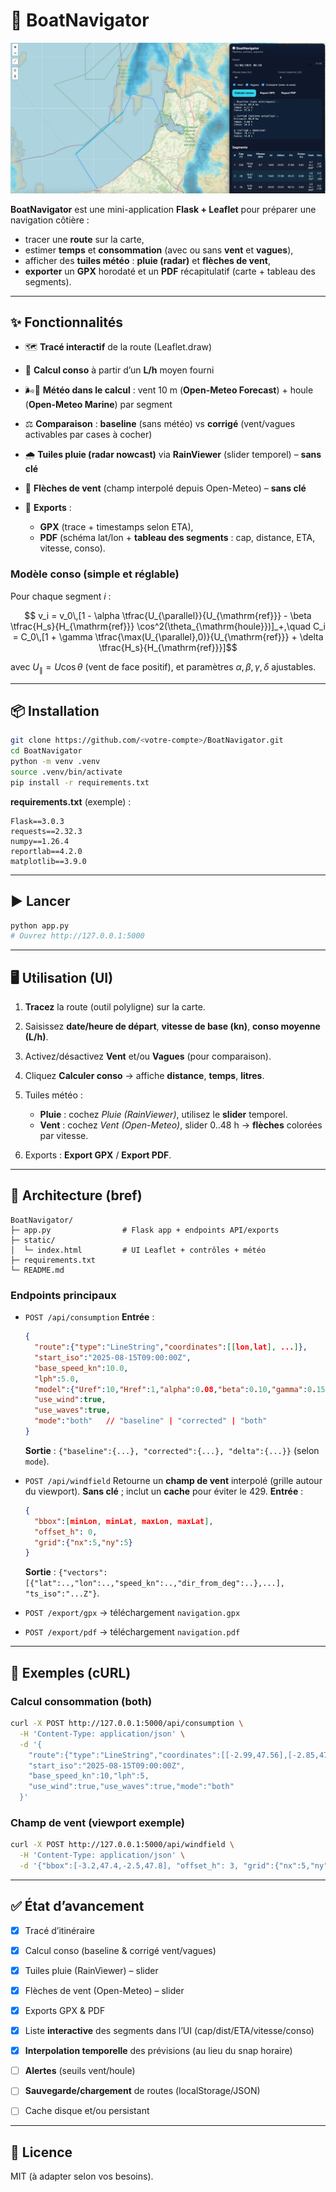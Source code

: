 # 🚤 BoatNavigator

![Screenshot](docs/screen.png)

**BoatNavigator** est une mini-application **Flask + Leaflet** pour préparer une navigation côtière :

* tracer une **route** sur la carte,
* estimer **temps** et **consommation** (avec ou sans **vent** et **vagues**),
* afficher des **tuiles météo** : **pluie (radar)** et **flèches de vent**,
* **exporter** un **GPX** horodaté et un **PDF** récapitulatif (carte + tableau des segments).

---

## ✨ Fonctionnalités

* 🗺️ **Tracé interactif** de la route (Leaflet.draw)
* 🔢 **Calcul conso** à partir d’un **L/h** moyen fourni
* 🌬️🌊 **Météo dans le calcul** : vent 10 m (**Open-Meteo Forecast**) + houle (**Open-Meteo Marine**) par segment
* ⚖️ **Comparaison** : **baseline** (sans météo) vs **corrigé** (vent/vagues activables par cases à cocher)
* 🌧️ **Tuiles pluie (radar nowcast)** via **RainViewer** (slider temporel) – **sans clé**
* 🧭 **Flèches de vent** (champ interpolé depuis Open-Meteo) – **sans clé**
* 🧾 **Exports** :

  * **GPX** (trace + timestamps selon ETA),
  * **PDF** (schéma lat/lon + **tableau des segments** : cap, distance, ETA, vitesse, conso).

### Modèle conso (simple et réglable)

Pour chaque segment $i$ :

```math
 v_i = v_0\,[1 - \alpha \tfrac{U_{\parallel}}{U_{\mathrm{ref}}} - \beta \tfrac{H_s}{H_{\mathrm{ref}}} \cos^2(\theta_{\mathrm{houle}})]_+,\quad
C_i = C_0\,[1 + \gamma \tfrac{\max(U_{\parallel},0)}{U_{\mathrm{ref}}} + \delta \tfrac{H_s}{H_{\mathrm{ref}}}]
```


avec $U_{\parallel} = U\cos\theta$ (vent de face positif), et paramètres $\alpha,\beta,\gamma,\delta$ ajustables.

---

## 📦 Installation

```bash
git clone https://github.com/<votre-compte>/BoatNavigator.git
cd BoatNavigator
python -m venv .venv
source .venv/bin/activate
pip install -r requirements.txt
```

**requirements.txt** (exemple) :

```
Flask==3.0.3
requests==2.32.3
numpy==1.26.4
reportlab==4.2.0
matplotlib==3.9.0
```

---

## ▶️ Lancer

```bash
python app.py
# Ouvrez http://127.0.0.1:5000
```

---

## 🖥️ Utilisation (UI)

1. **Tracez** la route (outil polyligne) sur la carte.
2. Saisissez **date/heure de départ**, **vitesse de base (kn)**, **conso moyenne (L/h)**.
3. Activez/désactivez **Vent** et/ou **Vagues** (pour comparaison).
4. Cliquez **Calculer conso** → affiche **distance**, **temps**, **litres**.
5. Tuiles météo :

   * **Pluie** : cochez *Pluie (RainViewer)*, utilisez le **slider** temporel.
   * **Vent** : cochez *Vent (Open-Meteo)*, slider 0..48 h → **flèches** colorées par vitesse.
6. Exports : **Export GPX** / **Export PDF**.

---

## 🧱 Architecture (bref)

```
BoatNavigator/
├─ app.py                # Flask app + endpoints API/exports
├─ static/
│  └─ index.html         # UI Leaflet + contrôles + météo
├─ requirements.txt
└─ README.md
```

### Endpoints principaux

* `POST /api/consumption`
  **Entrée** :

  ```json
  {
    "route":{"type":"LineString","coordinates":[[lon,lat], ...]},
    "start_iso":"2025-08-15T09:00:00Z",
    "base_speed_kn":10.0,
    "lph":5.0,
    "model":{"Uref":10,"Href":1,"alpha":0.08,"beta":0.10,"gamma":0.15,"delta":0.10},
    "use_wind":true,
    "use_waves":true,
    "mode":"both"   // "baseline" | "corrected" | "both"
  }
  ```

  **Sortie** : `{"baseline":{...}, "corrected":{...}, "delta":{...}}` (selon `mode`).

* `POST /api/windfield`
  Retourne un **champ de vent** interpolé (grille autour du viewport). **Sans clé** ; inclut un **cache** pour éviter le 429.
  **Entrée** :

  ```json
  {
    "bbox":[minLon, minLat, maxLon, maxLat],
    "offset_h": 0,
    "grid":{"nx":5,"ny":5}
  }
  ```

  **Sortie** : `{"vectors":[{"lat":..,"lon":..,"speed_kn":..,"dir_from_deg":..},...], "ts_iso":"...Z"}`.

* `POST /export/gpx` → téléchargement `navigation.gpx`

* `POST /export/pdf` → téléchargement `navigation.pdf`

---

## 🧪 Exemples (cURL)

### Calcul consommation (both)

```bash
curl -X POST http://127.0.0.1:5000/api/consumption \
  -H 'Content-Type: application/json' \
  -d '{
    "route":{"type":"LineString","coordinates":[[-2.99,47.56],[-2.85,47.62]]},
    "start_iso":"2025-08-15T09:00:00Z",
    "base_speed_kn":10,"lph":5,
    "use_wind":true,"use_waves":true,"mode":"both"
  }'
```

### Champ de vent (viewport exemple)

```bash
curl -X POST http://127.0.0.1:5000/api/windfield \
  -H 'Content-Type: application/json' \
  -d '{"bbox":[-3.2,47.4,-2.5,47.8], "offset_h": 3, "grid":{"nx":5,"ny":5}}'
```

---

## ✅ État d’avancement

* [x] Tracé d’itinéraire
* [x] Calcul conso (baseline & corrigé vent/vagues)
* [x] Tuiles pluie (RainViewer) – slider
* [x] Flèches de vent (Open-Meteo) – slider
* [x] Exports GPX & PDF
* [x] Liste **interactive** des segments dans l’UI (cap/dist/ETA/vitesse/conso)
* [x] **Interpolation temporelle** des prévisions (au lieu du snap horaire)
* [ ] **Alertes** (seuils vent/houle)
* [ ] **Sauvegarde/chargement** de routes (localStorage/JSON)
* [ ] Cache disque et/ou persistant


---

## 📄 Licence

MIT (à adapter selon vos besoins).

